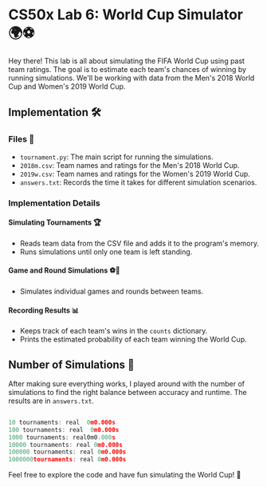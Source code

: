 CS50x Lab 6: World Cup Simulator 🌍⚽
==============================

Hey there! This lab is all about simulating the FIFA World Cup using past team ratings. The goal is to estimate each team's chances of winning by running simulations. We'll be working with data from the Men's 2018 World Cup and Women's 2019 World Cup.

Implementation 🛠️
------------------

### Files 📁

-   `tournament.py`: The main script for running the simulations.
-   `2018m.csv`: Team names and ratings for the Men's 2018 World Cup.
-   `2019w.csv`: Team names and ratings for the Women's 2019 World Cup.
-   `answers.txt`: Records the time it takes for different simulation scenarios.

### Implementation Details 

#### Simulating Tournaments 🏆

-   Reads team data from the CSV file and adds it to the program's memory.
-   Runs simulations until only one team is left standing.

#### Game and Round Simulations ⚽🔄

-   Simulates individual games and rounds between teams.

#### Recording Results 📊

-   Keeps track of each team's wins in the `counts` dictionary.
-   Prints the estimated probability of each team winning the World Cup.

Number of Simulations 🔄
------------------------

After making sure everything works, I played around with the number of simulations to find the right balance between accuracy and runtime. The results are in `answers.txt`.

```go

10 tournaments: real  0m0.000s
100 tournaments: real  0m0.000s
1000 tournaments: real0m0.000s
10000 tournaments: real 0m0.000s
100000 tournaments: real 0m0.000s
1000000tournaments: real 0m0.000s

```

Feel free to explore the code and have fun simulating the World Cup! 🎉
